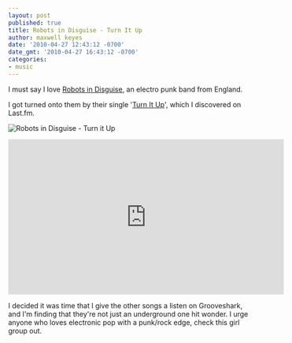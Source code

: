 ```yaml
---
layout: post
published: true
title: Robots in Disguise - Turn It Up
author: maxwell keyes
date: '2010-04-27 12:43:12 -0700'
date_gmt: '2010-04-27 16:43:12 -0700'
categories:
- music
---
```


I must say I love [Robots in Disguise](http://www.robotsindisguise.co.uk/), an electro punk band from England.

I got turned onto them by their single '[Turn It Up](http://www.robotsindisguise.co.uk/music/turn-it-up/)', which I
discovered on Last.fm.

![Robots in Disguise - Turn it Up]({{site.assets.url_prefix}}m/images/posts/robots-in-disguise-turn-it-up.jpg "Robots in Disguise - Turn It Up single cover")

<iframe width="560" height="315" src="https://www.youtube.com/embed/6H13RprHi3I" frameborder="0" allowfullscreen></iframe>

I decided it was time that I give the other songs a listen on Grooveshark, and I'm finding that they're not just an
underground one hit wonder. I urge anyone who loves electronic pop with a punk/rock edge, check this girl group out.
